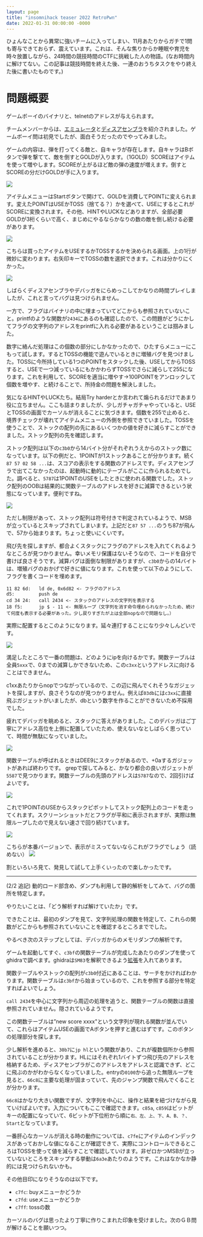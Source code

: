```yaml
---
layout: page
title: "insomnihack teaser 2022 RetroPwn"
date: 2022-01-31 00:00:00 -0000
---
```


ひょんなことから異常に強いチームに入ってしまい、11月あたりからガチで1問も寄与できておらず、震えています。これは、そんな焦りからか睡眠や育児を時々放置しながら、24時間の競技時間のCTFに挑戦した人の物語。(なお時間内に解けてない。この記事は競技時間を終えた後、一連のおうちタスクをやり終えた後に書いたものです。)

# 問題概要
ゲームボーイのバイナリと、telnetのアドレスが与えられます。

チームメンバーからは、[エミュレータ](https://bgb.bircd.org/)と[ディスアセンブラ](https://github.com/mattcurrie/mgbdis)を紹介されました。ゲームボーイ問は初見でしたが、面白そうだったのでやってみました。

ゲームの内容は、弾を打ってくる敵と、自キャラが存在します。自キャラはBボタンで弾を撃てて、敵を倒すとGOLDが入ります。（1GOLD）SCOREはアイテムを使って増やします。SCOREが上がるほど敵の弾の速度が増えます。倒すとSCOREの分だけGOLDが手に入ります。

![](/assets/20220131/2022-01-30-23-43-56.png)

アイテムメニューはStartボタンで開けて、GOLDを消費してPOINTに変えられます。変えたPOINTはUSEかTOSS（捨てる？）かを選べて、USEにするとこれがSCOREに変換されます。その他、HINTやLUCKなどありますが、全部必要GOLDが3桁くらいで高く、まじめにやるならかなりの数の敵を倒し続ける必要があります。

![](/assets/20220131/2022-01-30-23-44-17.png)

こちらは買ったアイテムをUSEするかTOSSするかを決められる画面。上の1行が微妙に変わります。右矢印キーでTOSSの数を選択できます。これは分かりにくかった。

![](/assets/20220131/2022-01-30-23-51-28.png)

しばらくディスアセンブラやデバッガをにらめっこしてかなりの時間プレイしましたが、これと言ってバグは見つけられません。

一方で、フラグはバイナリの中に埋まっていてどこからも参照されていないこと。printfのような関数が`2434`にあるのも確認したので、この問題がどうにかしてフラグの文字列のアドレスをprintfに入れる必要があるということは掴みました。

数字に絡んだ処理はこの個数の部分にしかなかったので、ひたすらメニューにこもって試します。するとTOSSの機能で遊んでいるときに増殖バグを見つけました。TOSSに今所持している1つのPOINTをスタックした後、USEしてからTOSSすると、USEで一つ減っているにもかかわらずTOSSでさらに減らして255になります。これを利用して、SCOREを適当に増やす→100POINTをアンロックして個数を増やす、と続けることで、所持金の問題を解決しました。

気になるHINTやLUCKたち。結局Try harderとか言われて煽られるだけであまり役に立ちません。ここも詰まりましたが、少しガチャガチャやっていると、USEとTOSSの画面でカーソルが消えることに気づきます。個数を255で止めると、境界チェックが壊れてアイテムメニューの外側を参照できていました。TOSSを使うことで、ストックの配列の先にあるいくつかの値を好きに減らすことができました。ストック配列の先を確認します。

ストック配列は以下の`c3b0`から14バイト分がそれぞれうえからのストック数になっています。以下の例だと、1POINTが1ストックあることが分かります。続く `87 57 02 58 ...`は、スコアの表示をする関数のアドレスです。ディスアセンブラで出てこなかったのは、起動時に動的にテーブルがここに作られるためでした。調べると、`5787`は1POINTのUSEをしたときに使われる関数でした。ストック配列のOOBは結果的に関数テーブルのアドレスを好きに減算できるという状態になっています。便利ですね。

![](/assets/20220131/2022-01-31-00-04-22.png)

ただし制限があって、ストック配列は符号付きで判定されているようで、MSBが立っているとスキップされてしまいます。上記だと`87 57 ...`のうち87が飛んで、57から始まります。ちょっと使いにくいです。

飛び先を探しますが、都合よくスタックにフラグのアドレスを入れてくれるようなところが見つかりません。幸いメモリ保護はないそうなので、コードを自分で書けば良さそうです。減算バグは面倒な制限がありますが、`c3b0`からの14バイトは、増殖バグのおかげで好きに値になります。これを使って以下のようにして、フラグを書くコードを埋めます。

```
11 82 6d:   ld de, 0x6d82 <- フラグのアドレス
d5:         push de
cd 34 24:   call 2434 <- スタックのアドレスの文字列を表示する
18 f5:      jp $ - 11 <- 無限ループ（文字列を消す命令埋められなかったため、続けて何度も表示する必要があった。少し戻りすぎたが上は全部nopなので問題なし。）
```

実際に配置するとこのようになります。延々連打することになり少々しんどいです。

![](/assets/20220131/2022-01-31-00-48-28.png)

満足したところで一番の問題は、どのようにipを向けるかです。関数テーブルは全員`5xxx`で、0までの減算しかできないため、この`c3xx`というアドレスに向けることはできません。

c1xxあたりからnopでつながっているので、この辺に飛んでくれそうなガジェットを探しますが、良さそうなのが見つかりません。例えば`03db`には`c3xx`に直接飛ぶガジェットがいましたが、dbという数字を作ることができないため不採用でした。

疲れてデバッガを眺めると、スタックに答えがありました。このデバッガはご丁寧にアドレス高位を上側に配置していたため、使えないなとしばらく思っていて、時間が無駄になっていました。

![](/assets/20220131/2022-01-31-00-22-14.png)

関数テーブルが呼ばれるときはDEE9にスタックがあるので、+0aするガジェットがあれば終わりです。
grepで探してみると、かなり都合の良いガジェットが`5587`で見つかります。関数テーブルの先頭のアドレスは`5787`なので、2回引けばよいです。

![](/assets/20220131/2022-01-31-00-24-00.png)

これで1POINTのUSEからスタックピボットしてストック配列上のコードを走ってくれます。スクリーンショットだとフラグが平和に表示されますが、実際は無限ループしたので見えない速さで回り続けています。

![](/assets/20220131/2022-01-31-00-33-06.png)

こちらが本番バージョンで、表示がミスってないならこれがフラグでしょう（読めない）
![](/assets/20220131/2022-01-31-00-34-53.png)

割といろいろ見て、発見して試して上手くいったので楽しかったです。

---
(2/2 追記)
動的ロード部含め、ダンプも利用して静的解析をしてみて、バグの箇所を特定します。

やりたいことは、「どう解析すれば解けていたか」です。

できたことは、最初のダンプを見て、文字列処理の関数を特定して、これらの関数がどこからも参照されていないことを確認するところまででした。

やるべき次のステップとしては、デバッガからのメモリダンプの解析です。

ゲームを起動してすぐ、`c3bf`の関数テーブルが完成したあたりのダンプを使ってghidraで調べます。ghidraは`SM83`を解釈できるよう[拡張](https://github.com/Gekkio/GhidraBoy)を入れてあります。

関数テーブルやストックの配列が`c3b0`付近にあることは、サーチをかければわかります。関数テーブルは`c3bf`から始まっているので、これを参照する部分を特定すればよいでしょう。

`call 2434`を中心に文字列から周辺の処理を追うと、関数テーブルの関数は直接参照されていません。隠されているようです。

この関数テーブルは”new score xxxx"という文字列が現れる関数が並んでいて、これらはアイテムUSEの画面でAボタンを押すと進むはずです。このボタンの処理部分を探します。

少し解析を進めると、`30b7`に`jp hl`という関数があり、これが複数個所から参照されていることが分かります。HLにはそれぞれ1バイトずつ飛び先のアドレスを格納するため、ディスアセンブラがこのアドレスをアドレスと認識できず、どこに飛ぶのかがわからなくなっていました。entryの`0100`から追った無限ループを見ると、`66c8`に主要な処理が固まっていて、先のジャンプ関数で飛んでくることが分かります。

`66c8`はかなり大きい関数ですが、文字列を中心に、操作と結果を紐づけながら見ていけばよいです。入力についてもここで確認できます。`c85a`, `c859`はビットがキーの配置になっていて、6ビットが下位桁から順に`右、左、上、下、A、B、？、Start`となっています。

一番肝心なカーソルが消える時の動作については、`c7fe`にアイテムのインデックスがあっておかしな値になることが確認できて、実際にコントロールできるところはTOSSを使って値を減らすことで確認していけます。非ゼロかつMSBが立っていないところをスキップする挙動は`6a3e`あたりのようです。これはなかなか静的には見つけられないかも。

その他目印になりそうなのは以下です。

- `c7fc`: buyメニューかどうか
- `c7fd`: useメニューかどうか
- `c7ff`: tossの数

カーソルのバグは思ったより丁寧に作りこまれた印象を受けました。次のＧＢ問が解けることを願いつつ。